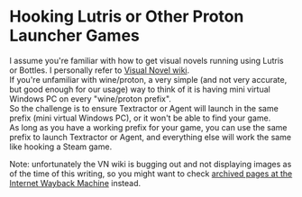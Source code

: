 # Hooking Lutris or Other Proton Launcher Games
I assume you're familiar with how to get visual novels running using Lutris or Bottles. I personally refer to [Visual Novel wiki](https://www.visualnovelwiki.org/en/home).  
If you're unfamiliar with wine/proton, a very simple (and not very accurate, but good enough for our usage) way to think of it is having mini virtual Windows PC on every "wine/proton prefix".  
So the challenge is to ensure Textractor or Agent will launch in the same prefix (mini virtual Windows PC), or it won't be able to find your game.  
As long as you have a working prefix for your game, you can use the same prefix to launch Textractor or Agent, and everything else will work the same like hooking a Steam game.


Note: unfortunately the VN wiki is bugging out and not displaying images as of the time of this writing, so you might want to check [archived pages at the Internet Wayback Machine](http://web.archive.org/web/20230630100108/https://www.visualnovelwiki.org/en/home) instead.
